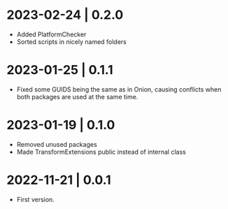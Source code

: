 # 2023-02-24 | 0.2.0
 - Added PlatformChecker
 - Sorted scripts in nicely named folders

# 2023-01-25 | 0.1.1
 - Fixed some GUIDS being the same as in Onion, causing conflicts when both packages are used at the same time.

# 2023-01-19 | 0.1.0
 - Removed unused packages
 - Made TransformExtensions public instead of internal class

# 2022-11-21 | 0.0.1
 - First version.